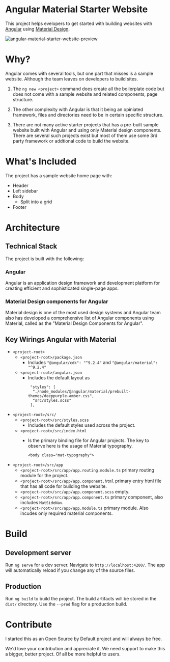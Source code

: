 # Angular Material Starter Website

This project helps evelopers to get started with building websites with [Angular](https://angular.io/) using [Material Design](https://material.io/).

![angular-material-starter-website-preview](https://user-images.githubusercontent.com/902972/84209324-822e6780-aa7b-11ea-825e-336820947cda.png)

# Why?

Angular comes with several tools, but one part that misses is a sample website. Although the team leaves on developers to build sites.

1. The `ng new <project>` command does create all the boilerplate code but does not come with a sample website and related components, page structure. 

2. The other complexity with Angular is that it being an opiniated framework, files and directories need to be in certain specific structure.

3. There are not many active starter projects that has a pre-built sample website built with Angular and using only Material design components. There are several such projects exist but most of them use some 3rd party framework or addtional code to build the website.

# What's Included

The project has a sample website home page with:
- Header
- Left sidebar
- Body
  - Split into a grid
- Footer

# Architecture

## Technical Stack
The project is built with the following:

### Angular
Angular is an application design framework and development platform for creating efficient and sophisticated single-page apps.

### Material Design components for Angular
Material design is one of the most used design systems and Angular team also has developed a comprehensive list of Angular components using Material, called as the "Material Design Components for Angular". 

## Key Wirings Angular with Material

- `<project-root>`
  - `<project-root>/package.json` 
    - Includes 
      `"@angular/cdk": "^9.2.4"` and `"@angular/material": "^9.2.4"`
  - `<project-root>/angular.json`
    - Includes the default layout as 
      ```
       "styles": [
        "./node_modules/@angular/material/prebuilt-themes/deeppurple-amber.css",
        "src/styles.scss"
       ],
      ```
- `<project-root>/src/`
  - `<project-root>/src/styles.scss`
    - Includes the default styles used across the project.
  - `<project-root>/src/index.html`
    - Is the primary binding file for Angular projects. The key to observe here is the usage of Material typography.

      `<body class="mat-typography">`
- `<project-root>/src/app`
   - `<project-root>/src/app/app.routing.module.ts` primary routing module for the project. 
   - `<project-root>/src/app/app.component.html` primary entry html file that has all code for building the website.
   - `<project-root>/src/app/app.component.scss` empty.
   - `<project-root>/src/app/app.component.ts` primary component, also includes `MatSideNav`.
   - `<project-root>/src/app/app.module.ts` primary module. Also incudes only required material components.

# Build

## Development server

Run `ng serve` for a dev server. Navigate to `http://localhost:4200/`. The app will automatically reload if you change any of the source files.

## Production

Run `ng build` to build the project. The build artifacts will be stored in the `dist/` directory. Use the `--prod` flag for a production build.

# Contribute

I started this as an Open Source by Default project and will always be free.

We'd love your contribution and appreciate it. We need support to make this a bigger, better project. Of all be more helpful to users.
